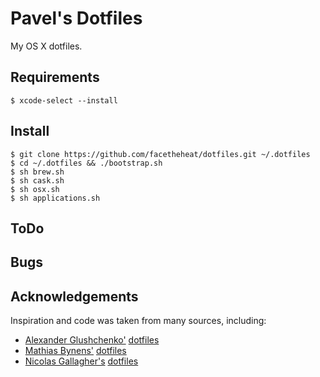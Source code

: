 # Pavel's Dotfiles
My OS X dotfiles.

## Requirements
```
$ xcode-select --install
```

## Install
```
$ git clone https://github.com/facetheheat/dotfiles.git ~/.dotfiles
$ cd ~/.dotfiles && ./bootstrap.sh
$ sh brew.sh
$ sh cask.sh
$ sh osx.sh
$ sh applications.sh
```

## ToDo

## Bugs

## Acknowledgements
Inspiration and code was taken from many sources, including:
* [Alexander Glushchenko'](https://github.com/glushchenko)
  [dotfiles](https://github.com/glushchenko/dotfiles)
* [Mathias Bynens'](https://github.com/mathiasbynens)
  [dotfiles](https://github.com/mathiasbynens/dotfiles)
* [Nicolas Gallagher's](https://github.com/necolas)
  [dotfiles](https://github.com/necolas/dotfiles)
